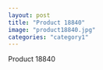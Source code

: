 ```yaml
---
layout: post
title: "Product 18840"
image: "product18840.jpg"
categories: "category1"
---
```

Product 18840
